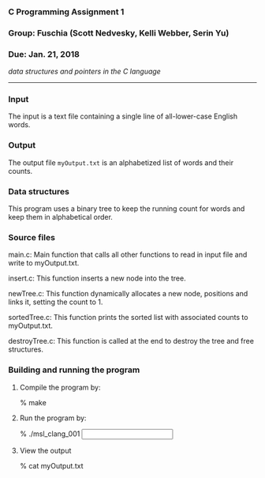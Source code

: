 ### C Programming Assignment 1
### Group: Fuschia (Scott Nedvesky, Kelli Webber, Serin Yu) 
### Due: Jan. 21, 2018

_data structures and pointers in the C language_

* * * 

### Input

The input is a text file containing a single line of
all-lower-case English words. 


### Output

The output file `myOutput.txt` is an alphabetized list of words and 
their counts.


### Data structures

This program uses a binary tree to keep the running count for words and
keep them in alphabetical order. 


### Source files

main.c:	Main function that calls all other functions to read in input 
file and write to myOutput.txt.	
					
insert.c: This function inserts a new node into the tree.
	   			  	
newTree.c: This function dynamically allocates a new node, positions 
and links it, setting the count to 1.
	   			   	
sortedTree.c: This function prints the sorted list with associated 
counts to myOutput.txt.
	   		
destroyTree.c: This function is called at the end to destroy the tree 
and free structures.


### Building and running the program

1. Compile the program by:

	% make

2. Run the program by:

	% ./msl_clang_001 <input file> 
   
3. View the output

	% cat myOutput.txt

